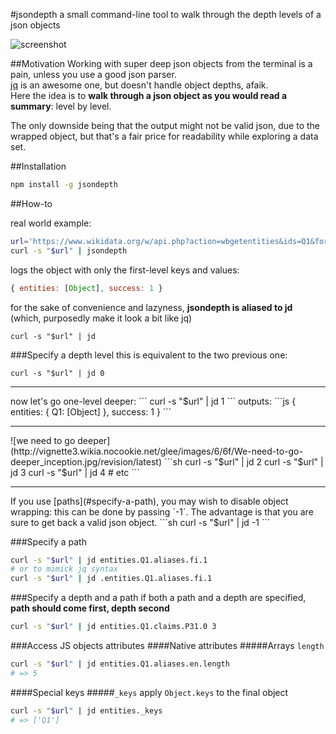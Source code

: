 #jsondepth
a small command-line tool to walk through the depth levels of a json objects

![screenshot](https://cloud.githubusercontent.com/assets/1596934/14911212/281e7abe-0df4-11e6-8810-6cfc660c35dd.png)

##Motivation
Working with super deep json objects from the terminal is a pain, unless you use a good json parser.<br>
[jq](https://github.com/stedolan/jq) is an awesome one, but doesn't handle object depths, afaik.<br>
Here the idea is to **walk through a json object as you would read a summary**: level by level.

The only downside being that the output might not be valid json, due to the wrapped object, but that's a fair price for readability while exploring a data set.

##Installation

```sh
npm install -g jsondepth
```
##How-to

real world example:
```sh
url='https://www.wikidata.org/w/api.php?action=wbgetentities&ids=Q1&format=json'
curl -s "$url" | jsondepth
```
logs the object with only the first-level keys and values:
```js
{ entities: [Object], success: 1 }
```
for the sake of convenience and lazyness, **jsondepth is aliased to jd**
<br>
(which, purposedly make it look a bit like jq)
```
curl -s "$url" | jd
```

###Specify a depth level
this is equivalent to the two previous one:
```
curl -s "$url" | jd 0
```
<hr>
now let's go one-level deeper:
```
curl -s "$url" | jd 1
```
outputs:
```js
{ entities: { Q1: [Object] }, success: 1 }
```
<hr>
![we need to go deeper](http://vignette3.wikia.nocookie.net/glee/images/6/6f/We-need-to-go-deeper_inception.jpg/revision/latest)
```sh
curl -s "$url" | jd 2
curl -s "$url" | jd 3
curl -s "$url" | jd 4
# etc
```
<hr>
If you use [paths](#specify-a-path), you may wish to disable object wrapping: this can be done by passing `-1`. The advantage is that you are sure to get back a valid json object.
```sh
curl -s "$url" | jd -1
```

###Specify a path
```sh
curl -s "$url" | jd entities.Q1.aliases.fi.1
# or to mimick jq syntax
curl -s "$url" | jd .entities.Q1.aliases.fi.1
```

###Specify a depth and a path
if both a path and a depth are specified, **path should come first, depth second**
```sh
curl -s "$url" | jd entities.Q1.claims.P31.0 3
```

###Access JS objects attributes
####Native attributes
#####Arrays `length`
```sh
curl -s "$url" | jd entities.Q1.aliases.en.length
# => 5
```
####Special keys
#####`_keys`
apply `Object.keys` to the final object
```sh
curl -s "$url" | jd entities._keys
# => ['Q1']
```
